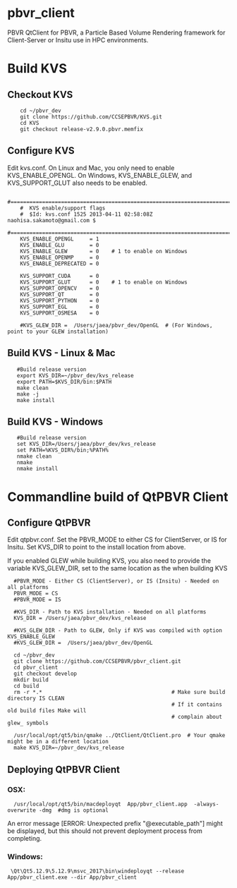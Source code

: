 # pbvr_client
PBVR QtClient for PBVR, a Particle Based Volume Rendering framework for Client-Server or Insitu use in HPC environments.


# Build KVS 

## Checkout KVS

        cd ~/pbvr_dev
        git clone https://github.com/CCSEPBVR/KVS.git
        cd KVS
        git checkout release-v2.9.0.pbvr.memfix

## Configure KVS

Edit kvs.conf. On Linux and Mac, you only need to enable KVS_ENABLE_OPENGL. On Windows,
KVS_ENABLE_GLEW, and KVS_SUPPORT_GLUT also needs to be enabled.

        #=============================================================================
        #  KVS enable/support flags
        #  $Id: kvs.conf 1525 2013-04-11 02:58:08Z naohisa.sakamoto@gmail.com $
        #=============================================================================
        KVS_ENABLE_OPENGL     = 1
        KVS_ENABLE_GLU        = 0
        KVS_ENABLE_GLEW       = 0    # 1 to enable on Windows
        KVS_ENABLE_OPENMP     = 0
        KVS_ENABLE_DEPRECATED = 0

        KVS_SUPPORT_CUDA      = 0
        KVS_SUPPORT_GLUT      = 0    # 1 to enable on Windows
        KVS_SUPPORT_OPENCV    = 0
        KVS_SUPPORT_QT        = 0
        KVS_SUPPORT_PYTHON    = 0
        KVS_SUPPORT_EGL       = 0
        KVS_SUPPORT_OSMESA    = 0
        
        #KVS_GLEW_DIR =  /Users/jaea/pbvr_dev/OpenGL  # (For Windows, point to your GLEW installation)

## Build KVS - Linux & Mac
      
       #Build release version
       export KVS_DIR=~/pbvr_dev/kvs_release
       export PATH=$KVS_DIR/bin:$PATH
       make clean
       make -j
       make install

## Build KVS - Windows
       
       #Build release version
       set KVS_DIR=/Users/jaea/pbvr_dev/kvs_release
       set PATH=%KVS_DIR%/bin;%PATH%
       nmake clean
       nmake 
       nmake install

# Commandline build of QtPBVR Client

## Configure QtPBVR

Edit qtpbvr.conf. Set the PBVR_MODE to either CS for ClientServer, or IS for Insitu.
Set KVS_DIR to point to the install location from above.

If you enabled GLEW while building KVS, you also need to provide the variable KVS_GLEW_DIR,
set to the same location as the when building KVS

      #PBVR_MODE - Either CS (ClientServer), or IS (Insitu) - Needed on all platforms
      PBVR_MODE = CS
      #PBVR_MODE = IS

      #KVS_DIR - Path to KVS installation - Needed on all platforms
      KVS_DIR = /Users/jaea/pbvr_dev/kvs_release

      #KVS_GLEW_DIR - Path to GLEW, Only if KVS was compiled with option KVS_ENABLE_GLEW
      #KVS_GLEW_DIR =  /Users/jaea/pbvr_dev/OpenGL

      cd ~/pbvr_dev
      git clone https://github.com/CCSEPBVR/pbvr_client.git
      cd pbvr_client
      git checkout develop                              
      mkdir build                                       
      cd build
      rm -r *.*                                         # Make sure build directory IS CLEAN 
                                                        # If it contains old build files Make will 
                                                        # complain about glew_ symbols
      
      /usr/local/opt/qt5/bin/qmake ../QtClient/QtClient.pro  # Your qmake might be in a different location
      make KVS_DIR=~/pbvr_dev/kvs_release
      
## Deploying QtPBVR Client

### OSX:

      /usr/local/opt/qt5/bin/macdeployqt  App/pbvr_client.app  -always-overwrite -dmg  #dmg is optional
      
An error message [ERROR: Unexpected prefix "@executable_path"] might be displayed, but this should not prevent deployment process from completing.
  
### Windows:

     \Qt\Qt5.12.9\5.12.9\msvc_2017\bin\windeployqt --release App/pbvr_client.exe --dir App/pbvr_client
      
      
      

       
       
